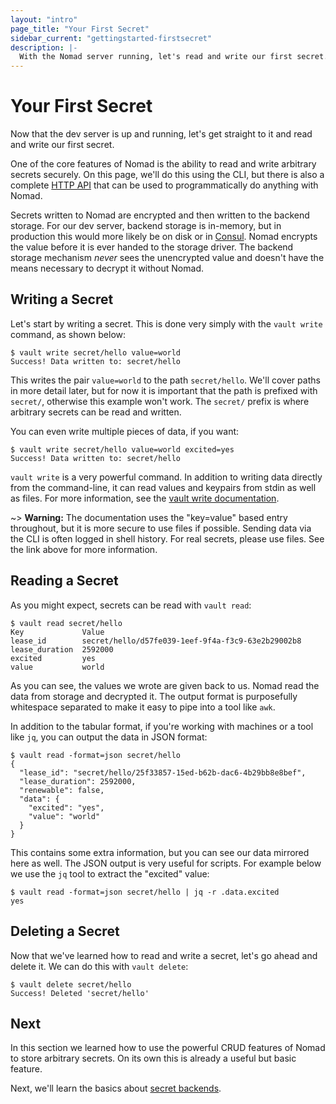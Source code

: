 ```yaml
---
layout: "intro"
page_title: "Your First Secret"
sidebar_current: "gettingstarted-firstsecret"
description: |-
  With the Nomad server running, let's read and write our first secret.
---
```


# Your First Secret

Now that the dev server is up and running, let's get straight to it and
read and write our first secret.

One of the core features of Nomad is the ability to read and write
arbitrary secrets securely. On this page, we'll do this using the CLI,
but there is also a complete
[HTTP API](/docs/http/index.html)
that can be used to programmatically do anything with Nomad.

Secrets written to Nomad are encrypted and then written to the backend
storage. For our dev server, backend storage is in-memory, but in production
this would more likely be on disk or in [Consul](https://www.consul.io).
Nomad encrypts the value before it is ever handed to the storage driver.
The backend storage mechanism _never_ sees the unencrypted value and doesn't
have the means necessary to decrypt it without Nomad.

## Writing a Secret

Let's start by writing a secret. This is done very simply with the
`vault write` command, as shown below:

```
$ vault write secret/hello value=world
Success! Data written to: secret/hello
```

This writes the pair `value=world` to the path `secret/hello`. We'll
cover paths in more detail later, but for now it is important that the
path is prefixed with `secret/`, otherwise this example won't work. The
`secret/` prefix is where arbitrary secrets can be read and written.

You can even write multiple pieces of data, if you want:

```
$ vault write secret/hello value=world excited=yes
Success! Data written to: secret/hello
```

`vault write` is a very powerful command. In addition to writing data
directly from the command-line, it can read values and keypairs from
stdin as well as files. For more information, see the
[vault write documentation](/docs/commands/read-write.html).

~> **Warning:** The documentation uses the "key=value" based entry
throughout, but it is more secure to use files if possible. Sending
data via the CLI is often logged in shell history. For real secrets,
please use files. See the link above for more information.

## Reading a Secret

As you might expect, secrets can be read with `vault read`:

```
$ vault read secret/hello
Key             Value
lease_id        secret/hello/d57fe039-1eef-9f4a-f3c9-63e2b29002b8
lease_duration  2592000
excited         yes
value           world
```

As you can see, the values we wrote are given back to us. Nomad read
the data from storage and decrypted it.
The output format is purposefully whitespace separated to make it easy
to pipe into a tool like `awk`.

In addition to the tabular format, if you're working with machines or
a tool like `jq`, you can output the data in JSON format:

```
$ vault read -format=json secret/hello
{
  "lease_id": "secret/hello/25f33857-15ed-b62b-dac6-4b29bb8e8bef",
  "lease_duration": 2592000,
  "renewable": false,
  "data": {
    "excited": "yes",
    "value": "world"
  }
}
```

This contains some extra information, but you can see our data mirrored
here as well. The JSON output is very useful for scripts. For example below
we use the `jq` tool to extract the "excited" value:

```
$ vault read -format=json secret/hello | jq -r .data.excited
yes
```

## Deleting a Secret

Now that we've learned how to read and write a secret, let's go ahead
and delete it. We can do this with `vault delete`:

```
$ vault delete secret/hello
Success! Deleted 'secret/hello'
```

## Next

In this section we learned how to use the powerful CRUD features of
Nomad to store arbitrary secrets. On its own this is already a useful
but basic feature.

Next, we'll learn the basics about [secret backends](/intro/getting-started/secret-backends.html).
